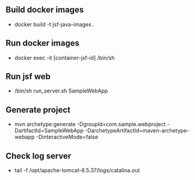 ## Build docker images

- docker build -t jsf-java-images .

## Run docker images

- docker exec -it [container-jsf-id] /bin/sh

## Run jsf web

- /bin/sh run_server.sh SampleWebApp

## Generate project

- mvn archetype:generate -DgroupId=com.sample.webproject -DartifactId=SampleWebApp -DarchetypeArtifactId=maven-archetype-webapp -DinteractiveMode=false

## Check log server

- tail -f /opt/apache-tomcat-8.5.37/logs/catalina.out
